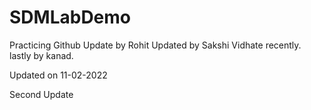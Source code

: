 # SDMLabDemo
Practicing Github
Update by Rohit
Updated by Sakshi Vidhate recently.
lastly by kanad.

Updated on 11-02-2022

Second Update